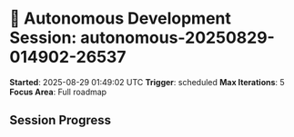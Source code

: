 # 🤖 Autonomous Development Session: autonomous-20250829-014902-26537

**Started**: 2025-08-29 01:49:02 UTC
**Trigger**: scheduled
**Max Iterations**: 5
**Focus Area**: Full roadmap

## Session Progress


